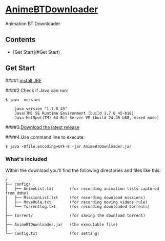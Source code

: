 # [AnimeBTDownloader](https://github.com/blake31113/AnimeBTDownloader)

Animation BT Downloader

## Contents
 - [Get Start](#Get Start)

## Get Start

####1.[install JRE](http://java.com/zh_TW/download/)

####2.Check if Java can run:

    $ java -version
    
```
    java version "1.7.0_45"
    Java(TM) SE Runtime Environment (build 1.7.0_45-b18)
    Java HotSpot(TM) 64-Bit Server VM (build 24.45-b08, mixed mode)
```

####3.[Download the latest release](https://github.com/blake31113/AnimeBTDownloader/raw/master/AnimeBTDownloader_ver1.0.0.zip)

####4.Use command line to execute:

    $ java -Dfile.encoding=UTF-8 -jar AnimeBTDownloader.jar



### What's included
Within the download you'll find the following directories and files like this:

```
/
├── config/
│   ├── AnimeList.txt       (for recording animation lists captured from dmhy)
│   ├── MissionList.txt     (for recording download missions)
│   ├── MoveRule.txt        (for recording moving videos rule)
│   └── Torrentlog.txt      (for recording downloaded torrents)
│
├── torrent/                (for saving the download torrent)
│   
├── AnimeBTDownloader.jar   (the executable file)
│
└── Config.txt              (for setting)
```
